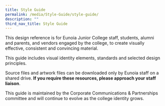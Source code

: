 ```yaml
---
title: Style Guide
permalink: /media/Style-Guide/style-guide/
description: ""
third_nav_title: Style Guide
---
```

This design reference is for Eunoia Junior College staff, students, alumni and parents, and vendors engaged by the college, to create visually effective, consistent and convincing material.

This guide includes visual identity elements, standards and selected design principles.

Source files and artwork files can be downloaded only by Eunoia staff on a shared drive. **If you require these resources, please approach your staff liaison**.

This guide is maintained by the Corporate Communications & Partnerships committee and will continue to evolve as the college identity grows.